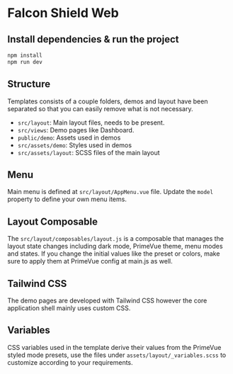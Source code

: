 # Falcon Shield Web

## Install dependencies & run the project
```bash
npm install
npm run dev
```

## Structure
Templates consists of a couple folders, demos and layout have been separated so that you can easily remove what is not necessary.

- `src/layout`: Main layout files, needs to be present.
- `src/views`: Demo pages like Dashboard.
- `public/demo`: Assets used in demos
- `src/assets/demo`: Styles used in demos
- `src/assets/layout`: SCSS files of the main layout

## Menu
Main menu is defined at `src/layout/AppMenu.vue` file. Update the `model` property to define your own menu items.

## Layout Composable
The `src/layout/composables/layout.js` is a composable that manages the layout state changes including dark mode, PrimeVue theme, menu modes and states. If you change the initial values like the preset or colors, make sure to apply them at PrimeVue config at main.js as well.

## Tailwind CSS
The demo pages are developed with Tailwind CSS however the core application shell mainly uses custom CSS.

## Variables
CSS variables used in the template derive their values from the PrimeVue styled mode presets, use the files under `assets/layout/_variables.scss` to customize according to your requirements.